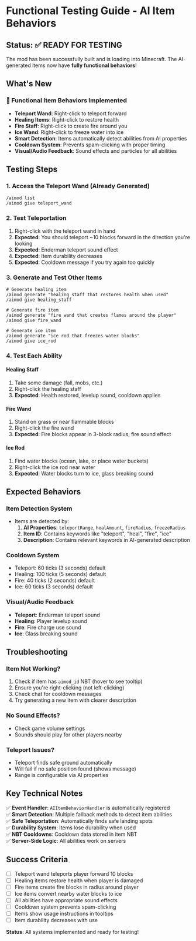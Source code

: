 # Functional Testing Guide - AI Item Behaviors

## Status: ✅ READY FOR TESTING

The mod has been successfully built and is loading into Minecraft. The AI-generated items now have **fully functional behaviors**!

## What's New

### 🎯 Functional Item Behaviors Implemented
- **Teleport Wand**: Right-click to teleport forward
- **Healing Items**: Right-click to restore health  
- **Fire Staff**: Right-click to create fire around you
- **Ice Wand**: Right-click to freeze water into ice
- **Smart Detection**: Items automatically detect abilities from AI properties
- **Cooldown System**: Prevents spam-clicking with proper timing
- **Visual/Audio Feedback**: Sound effects and particles for all abilities

## Testing Steps

### 1. Access the Teleport Wand (Already Generated)
```
/aimod list
/aimod give teleport_wand
```

### 2. Test Teleportation
1. Right-click with the teleport wand in hand
2. **Expected**: You should teleport ~10 blocks forward in the direction you're looking
3. **Expected**: Enderman teleport sound effect
4. **Expected**: Item durability decreases
5. **Expected**: Cooldown message if you try again too quickly

### 3. Generate and Test Other Items
```
# Generate healing item
/aimod generate "healing staff that restores health when used"
/aimod give healing_staff

# Generate fire item  
/aimod generate "fire wand that creates flames around the player"
/aimod give fire_wand

# Generate ice item
/aimod generate "ice rod that freezes water blocks"
/aimod give ice_rod
```

### 4. Test Each Ability

#### Healing Staff
1. Take some damage (fall, mobs, etc.)
2. Right-click the healing staff
3. **Expected**: Health restored, levelup sound, cooldown applies

#### Fire Wand  
1. Stand on grass or near flammable blocks
2. Right-click the fire wand
3. **Expected**: Fire blocks appear in 3-block radius, fire sound effect

#### Ice Rod
1. Find water blocks (ocean, lake, or place water buckets)
2. Right-click the ice rod near water
3. **Expected**: Water blocks turn to ice, glass breaking sound

## Expected Behaviors

### Item Detection System
- Items are detected by:
  1. **AI Properties**: `teleportRange`, `healAmount`, `fireRadius`, `freezeRadius`
  2. **Item ID**: Contains keywords like "teleport", "heal", "fire", "ice"
  3. **Description**: Contains relevant keywords in AI-generated description

### Cooldown System
- Teleport: 60 ticks (3 seconds) default
- Healing: 100 ticks (5 seconds) default  
- Fire: 40 ticks (2 seconds) default
- Ice: 60 ticks (3 seconds) default

### Visual/Audio Feedback
- **Teleport**: Enderman teleport sound
- **Healing**: Player levelup sound
- **Fire**: Fire charge use sound
- **Ice**: Glass breaking sound

## Troubleshooting

### Item Not Working?
1. Check if item has `aimod_id` NBT (hover to see tooltip)
2. Ensure you're right-clicking (not left-clicking)
3. Check chat for cooldown messages
4. Try generating a new item with clearer description

### No Sound Effects?
- Check game volume settings
- Sounds should play for other players nearby

### Teleport Issues?
- Teleport finds safe ground automatically
- Will fail if no safe position found (shows message)
- Range is configurable via AI properties

## Key Technical Notes

✅ **Event Handler**: `AIItemBehaviorHandler` is automatically registered  
✅ **Smart Detection**: Multiple fallback methods to detect item abilities  
✅ **Safe Teleportation**: Automatically finds safe landing spots  
✅ **Durability System**: Items lose durability when used  
✅ **NBT Cooldowns**: Cooldown data stored in item NBT  
✅ **Server-Side Logic**: All abilities work on servers  

## Success Criteria

- [ ] Teleport wand teleports player forward 10 blocks
- [ ] Healing items restore health when player is damaged  
- [ ] Fire items create fire blocks in radius around player
- [ ] Ice items convert nearby water blocks to ice
- [ ] All abilities have appropriate sound effects
- [ ] Cooldown system prevents spam-clicking
- [ ] Items show usage instructions in tooltips
- [ ] Item durability decreases with use

**Status**: All systems implemented and ready for testing!
